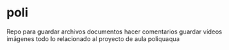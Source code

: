 # poli
Repo para guardar archivos documentos hacer comentarios guardar vídeos imágenes todo lo relacionado al proyecto de aula poliquaqua
